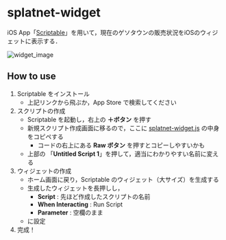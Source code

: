 # splatnet-widget
iOS App「[Scriptable](https://apps.apple.com/us/app/scriptable/id1405459188)」を用いて，現在のゲソタウンの販売状況をiOSのウィジェットに表示する．

![widget_image](https://user-images.githubusercontent.com/59227194/194822987-39fd882b-20f3-45cc-88cd-0200eaeaa30f.jpeg)

## How to use
1. Scriptable をインストール
	- 上記リンクから飛ぶか，App Store で検索してください
2. スクリプトの作成
	- Scriptable を起動し，右上の **＋ボタン** を押す
	- 新規スクリプト作成画面に移るので，ここに [splatnet-widget.js](https://github.com/idat50me/splatnet-widget/blob/main/splatnet-widget.js) の中身をコピペする
		- コードの右上にある **Raw ボタン** を押すとコピーしやすいかも
	- 上部の 「**Untitled Script 1**」を押して，適当にわかりやすい名前に変える
3. ウィジェットの作成
	- ホーム画面に戻り，Scriptable のウィジェット（大サイズ）を生成する
	- 生成したウィジェットを長押しし，
		- **Script** : 先ほど作成したスクリプトの名前
		- **When Interacting** : Run Script
		- **Parameter** : 空欄のまま
	- に設定
4. 完成！

